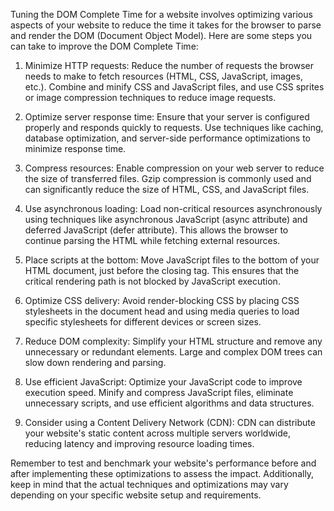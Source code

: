 Tuning the DOM Complete Time for a website involves optimizing various aspects of your website to reduce the time it takes for the browser to parse and render the DOM (Document Object Model). Here are some steps you can take to improve the DOM Complete Time:

1. Minimize HTTP requests: Reduce the number of requests the browser needs to make to fetch resources (HTML, CSS, JavaScript, images, etc.). Combine and minify CSS and JavaScript files, and use CSS sprites or image compression techniques to reduce image requests.
 
2. Optimize server response time: Ensure that your server is configured properly and responds quickly to requests. Use techniques like caching, database optimization, and server-side performance optimizations to minimize response time.

3. Compress resources: Enable compression on your web server to reduce the size of transferred files. Gzip compression is commonly used and can significantly reduce the size of HTML, CSS, and JavaScript files.

4. Use asynchronous loading: Load non-critical resources asynchronously using techniques like asynchronous JavaScript (async attribute) and deferred JavaScript (defer attribute). This allows the browser to continue parsing the HTML while fetching external resources.

5. Place scripts at the bottom: Move JavaScript files to the bottom of your HTML document, just before the closing </body> tag. This ensures that the critical rendering path is not blocked by JavaScript execution.

6. Optimize CSS delivery: Avoid render-blocking CSS by placing CSS stylesheets in the document head and using media queries to load specific stylesheets for different devices or screen sizes.

7. Reduce DOM complexity: Simplify your HTML structure and remove any unnecessary or redundant elements. Large and complex DOM trees can slow down rendering and parsing.

8. Use efficient JavaScript: Optimize your JavaScript code to improve execution speed. Minify and compress JavaScript files, eliminate unnecessary scripts, and use efficient algorithms and data structures.

9. Consider using a Content Delivery Network (CDN): CDN can distribute your website's static content across multiple servers worldwide, reducing latency and improving resource loading times.

Remember to test and benchmark your website's performance before and after implementing these optimizations to assess the impact. Additionally, keep in mind that the actual techniques and optimizations may vary depending on your specific website setup and requirements.
